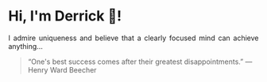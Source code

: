 # Hi, I'm Derrick 👋!
<p align="justify">I admire uniqueness and believe that a clearly focused mind can achieve anything...</p> 
<!-- #quote-start -->
<blockquote>&ldquo;One's best success comes after their greatest disappointments.&rdquo; &mdash; <footer>Henry Ward Beecher</footer></blockquote>
<!-- #quote-end -->
